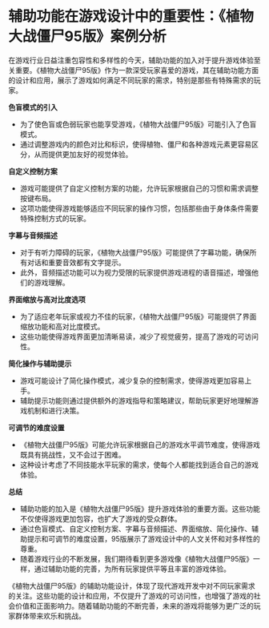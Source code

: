 # 辅助功能在游戏设计中的重要性：《植物大战僵尸95版》案例分析

在游戏行业日益注重包容性和多样性的今天，辅助功能的加入对于提升游戏体验至关重要。《植物大战僵尸95版》作为一款深受玩家喜爱的游戏，其在辅助功能方面的设计和应用，展示了游戏如何满足不同玩家的需求，特别是那些有特殊需求的玩家。

**色盲模式的引入**
- 为了使色盲或色弱玩家也能享受游戏，《植物大战僵尸95版》可能引入了色盲模式。
- 通过调整游戏内的颜色对比和标识，使得植物、僵尸和各种游戏元素更容易区分，从而提供更加友好的视觉体验。

**自定义控制方案**
- 游戏可能提供了自定义控制方案的功能，允许玩家根据自己的习惯和需求调整按键布局。
- 这项功能使得游戏能够适应不同玩家的操作习惯，包括那些由于身体条件需要特殊控制方式的玩家。

**字幕与音频描述**
- 对于有听力障碍的玩家，《植物大战僵尸95版》可能提供了字幕功能，确保所有对话和重要音效都有文字提示。
- 此外，音频描述功能可以为视力受限的玩家提供游戏进程的语音描述，增强他们的游戏理解。

**界面缩放与高对比度选项**
- 为了适应老年玩家或视力不佳的玩家，《植物大战僵尸95版》可能提供了界面缩放功能和高对比度模式。
- 这些功能使得游戏界面更加清晰易读，减少了视觉疲劳，提高了游戏的可访问性。

**简化操作与辅助提示**
- 游戏可能设计了简化操作模式，减少复杂的控制需求，使得游戏更加容易上手。
- 辅助提示功能则通过提供额外的游戏指导和策略建议，帮助玩家更好地理解游戏机制和进行决策。

**可调节的难度设置**
- 《植物大战僵尸95版》可能允许玩家根据自己的游戏水平调节难度，使得游戏既具有挑战性，又不会过于困难。
- 这种设计考虑了不同技能水平玩家的需求，使每个人都能找到适合自己的游戏体验。

**总结**
- 辅助功能的加入是《植物大战僵尸95版》提升游戏体验的重要方面。这些功能不仅使得游戏更加包容，也扩大了游戏的受众群体。
- 通过色盲模式、自定义控制方案、字幕与音频描述、界面缩放、简化操作、辅助提示和可调节的难度设置，95版展示了游戏设计中的人文关怀和对多样性的尊重。
- 随着游戏行业的不断发展，我们期待看到更多游戏像《植物大战僵尸95版》一样，通过辅助功能的完善，为所有玩家提供平等且丰富的游戏体验。

《植物大战僵尸95版》的辅助功能设计，体现了现代游戏开发中对不同玩家需求的关注。这些功能的设计和应用，不仅提升了游戏的可访问性，也增强了游戏的社会价值和正面影响力。随着辅助功能的不断完善，未来的游戏将能够为更广泛的玩家群体带来欢乐和挑战。